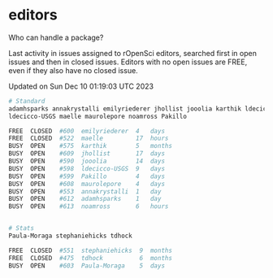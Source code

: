 # editors

Who can handle a package?

Last activity in issues assigned to rOpenSci editors, searched first in open
issues and then in closed issues. Editors with no open issues are FREE, even if
they also have no closed issue.


Updated on Sun Dec 10 01:19:03 UTC 2023

```bash
# Standard
adamhsparks annakrystalli emilyriederer jhollist jooolia karthik ldecicco
ldecicco-USGS maelle maurolepore noamross Pakillo

FREE  CLOSED  #600  emilyriederer  4   days
FREE  CLOSED  #522  maelle         17  hours
BUSY  OPEN    #575  karthik        5   months
BUSY  OPEN    #609  jhollist       17  days
BUSY  OPEN    #590  jooolia        14  days
BUSY  OPEN    #598  ldecicco-USGS  9   days
BUSY  OPEN    #599  Pakillo        4   days
BUSY  OPEN    #608  maurolepore    4   days
BUSY  OPEN    #553  annakrystalli  1   day
BUSY  OPEN    #612  adamhsparks    1   day
BUSY  OPEN    #613  noamross       6   hours


# Stats
Paula-Moraga stephaniehicks tdhock

FREE  CLOSED  #551  stephaniehicks  9  months
FREE  CLOSED  #475  tdhock          6  months
BUSY  OPEN    #603  Paula-Moraga    5  days
```
